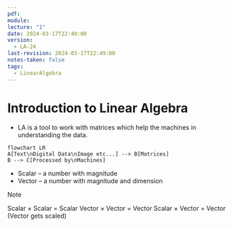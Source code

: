 ```yaml
---
pdf: 
module: 
lecture: "1"
date: 2024-03-17T22:49:00
version:
  - LA-24
last-revision: 2024-03-17T22:49:00
notes-taken: false
tags:
  - LinearAlgebra
---
```

# Introduction to Linear Algebra

- LA is a tool to work with matrices which help the machines in understanding the data.

```merm
flowchart LR
A[Text\nDigital Data\nImage etc...] --> B[Matrices]
B --> C[Processed by\nMachines]
```

- Scalar – a number with magnitude 
- Vector – a number with magnitude and dimension

> [!NOTE]
> Scalar $\times$ Scalar = Scalar
> Vector $\times$ Vector = Vector
> Scalar $\times$ Vector = Vector (Vector gets scaled)

